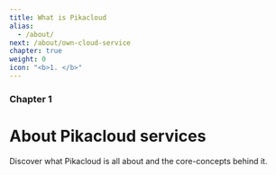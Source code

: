 ```yaml
---
title: What is Pikacloud
alias:
  - /about/
next: /about/own-cloud-service
chapter: true
weight: 0
icon: "<b>1. </b>"
---
```


### Chapter 1

# About Pikacloud services

Discover what Pikacloud is all about and the core-concepts behind it.
